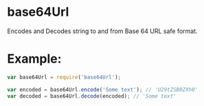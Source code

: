 base64Url
=========
Encodes and Decodes string to and from Base 64 URL safe format.

Example:
========
```javascript
var base64Url = require('base64Url');

var encoded = base64Url.encode('Some text'); // 'U29tZSB0ZXh0'
var decoded = base64Url.decode(encoded); // 'Some text'
```